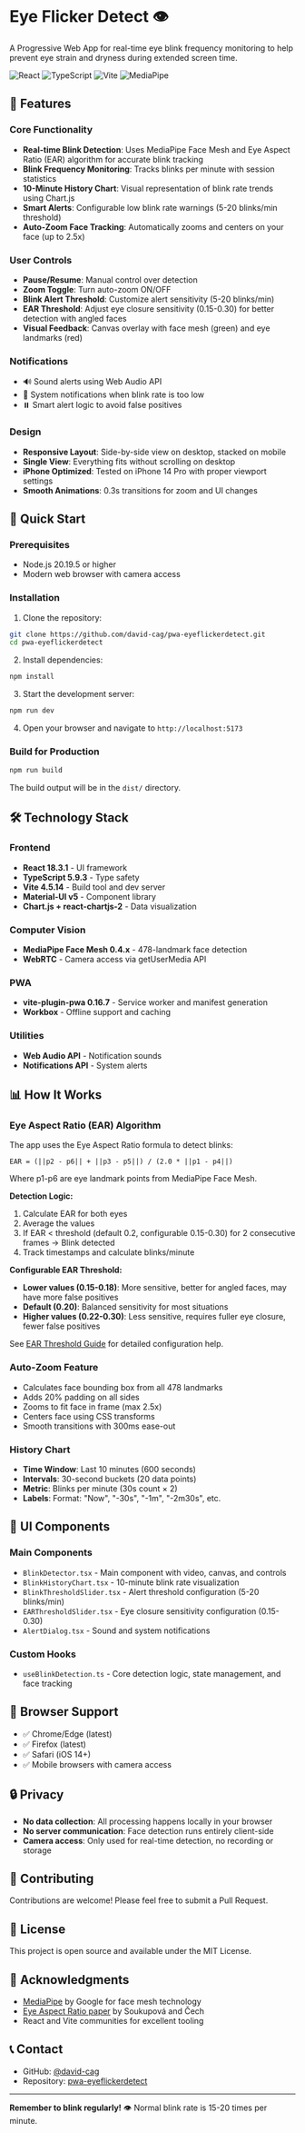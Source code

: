 # Eye Flicker Detect 👁️

A Progressive Web App for real-time eye blink frequency monitoring to help prevent eye strain and dryness during extended screen time.

![React](https://img.shields.io/badge/React-18.3.1-blue)
![TypeScript](https://img.shields.io/badge/TypeScript-5.9.3-blue)
![Vite](https://img.shields.io/badge/Vite-4.5.14-purple)
![MediaPipe](https://img.shields.io/badge/MediaPipe-0.4.x-green)

## 🎯 Features

### Core Functionality
- **Real-time Blink Detection**: Uses MediaPipe Face Mesh and Eye Aspect Ratio (EAR) algorithm for accurate blink tracking
- **Blink Frequency Monitoring**: Tracks blinks per minute with session statistics
- **10-Minute History Chart**: Visual representation of blink rate trends using Chart.js
- **Smart Alerts**: Configurable low blink rate warnings (5-20 blinks/min threshold)
- **Auto-Zoom Face Tracking**: Automatically zooms and centers on your face (up to 2.5x)

### User Controls
- **Pause/Resume**: Manual control over detection
- **Zoom Toggle**: Turn auto-zoom ON/OFF
- **Blink Alert Threshold**: Customize alert sensitivity (5-20 blinks/min)
- **EAR Threshold**: Adjust eye closure sensitivity (0.15-0.30) for better detection with angled faces
- **Visual Feedback**: Canvas overlay with face mesh (green) and eye landmarks (red)

### Notifications
- 🔊 Sound alerts using Web Audio API
- 🔔 System notifications when blink rate is too low
- ⏸️ Smart alert logic to avoid false positives

### Design
- **Responsive Layout**: Side-by-side view on desktop, stacked on mobile
- **Single View**: Everything fits without scrolling on desktop
- **iPhone Optimized**: Tested on iPhone 14 Pro with proper viewport settings
- **Smooth Animations**: 0.3s transitions for zoom and UI changes

## 🚀 Quick Start

### Prerequisites
- Node.js 20.19.5 or higher
- Modern web browser with camera access

### Installation

1. Clone the repository:
```bash
git clone https://github.com/david-cag/pwa-eyeflickerdetect.git
cd pwa-eyeflickerdetect
```

2. Install dependencies:
```bash
npm install
```

3. Start the development server:
```bash
npm run dev
```

4. Open your browser and navigate to `http://localhost:5173`

### Build for Production

```bash
npm run build
```

The build output will be in the `dist/` directory.

## 🛠️ Technology Stack

### Frontend
- **React 18.3.1** - UI framework
- **TypeScript 5.9.3** - Type safety
- **Vite 4.5.14** - Build tool and dev server
- **Material-UI v5** - Component library
- **Chart.js + react-chartjs-2** - Data visualization

### Computer Vision
- **MediaPipe Face Mesh 0.4.x** - 478-landmark face detection
- **WebRTC** - Camera access via getUserMedia API

### PWA
- **vite-plugin-pwa 0.16.7** - Service worker and manifest generation
- **Workbox** - Offline support and caching

### Utilities
- **Web Audio API** - Notification sounds
- **Notifications API** - System alerts

## 📊 How It Works

### Eye Aspect Ratio (EAR) Algorithm

The app uses the Eye Aspect Ratio formula to detect blinks:

```
EAR = (||p2 - p6|| + ||p3 - p5||) / (2.0 * ||p1 - p4||)
```

Where p1-p6 are eye landmark points from MediaPipe Face Mesh.

**Detection Logic:**
1. Calculate EAR for both eyes
2. Average the values
3. If EAR < threshold (default 0.2, configurable 0.15-0.30) for 2 consecutive frames → Blink detected
4. Track timestamps and calculate blinks/minute

**Configurable EAR Threshold:**
- **Lower values (0.15-0.18)**: More sensitive, better for angled faces, may have more false positives
- **Default (0.20)**: Balanced sensitivity for most situations
- **Higher values (0.22-0.30)**: Less sensitive, requires fuller eye closure, fewer false positives

See [EAR Threshold Guide](docs/EAR_THRESHOLD_GUIDE.md) for detailed configuration help.

### Auto-Zoom Feature

- Calculates face bounding box from all 478 landmarks
- Adds 20% padding on all sides
- Zooms to fit face in frame (max 2.5x)
- Centers face using CSS transforms
- Smooth transitions with 300ms ease-out

### History Chart

- **Time Window**: Last 10 minutes (600 seconds)
- **Intervals**: 30-second buckets (20 data points)
- **Metric**: Blinks per minute (30s count × 2)
- **Labels**: Format: "Now", "-30s", "-1m", "-2m30s", etc.

## 🎨 UI Components

### Main Components
- `BlinkDetector.tsx` - Main component with video, canvas, and controls
- `BlinkHistoryChart.tsx` - 10-minute blink rate visualization
- `BlinkThresholdSlider.tsx` - Alert threshold configuration (5-20 blinks/min)
- `EARThresholdSlider.tsx` - Eye closure sensitivity configuration (0.15-0.30)
- `AlertDialog.tsx` - Sound and system notifications

### Custom Hooks
- `useBlinkDetection.ts` - Core detection logic, state management, and face tracking

## 📱 Browser Support

- ✅ Chrome/Edge (latest)
- ✅ Firefox (latest)
- ✅ Safari (iOS 14+)
- ✅ Mobile browsers with camera access

## 🔒 Privacy

- **No data collection**: All processing happens locally in your browser
- **No server communication**: Face detection runs entirely client-side
- **Camera access**: Only used for real-time detection, no recording or storage

## 🤝 Contributing

Contributions are welcome! Please feel free to submit a Pull Request.

## 📄 License

This project is open source and available under the MIT License.

## 🙏 Acknowledgments

- [MediaPipe](https://google.github.io/mediapipe/) by Google for face mesh technology
- [Eye Aspect Ratio paper](http://vision.fe.uni-lj.si/cvww2016/proceedings/papers/05.pdf) by Soukupová and Čech
- React and Vite communities for excellent tooling

## 📞 Contact

- GitHub: [@david-cag](https://github.com/david-cag)
- Repository: [pwa-eyeflickerdetect](https://github.com/david-cag/pwa-eyeflickerdetect)

---

**Remember to blink regularly!** 👁️ Normal blink rate is 15-20 times per minute.
